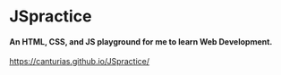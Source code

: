 # JSpractice

#### An HTML, CSS, and JS playground for me to learn Web Development.
https://canturias.github.io/JSpractice/
 
